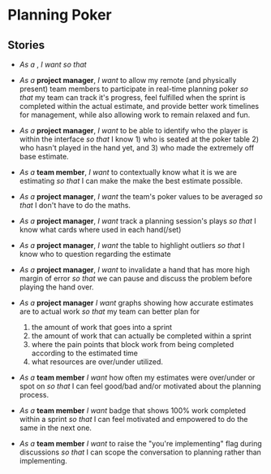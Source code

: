 # Planning Poker

## Stories

- *As a* **<role>**,
  *I want* <capability>
  *so that* <value>


- *As a* **project manager**,
  *I want* to allow my remote (and physically present) team members
  to participate in real-time planning poker 
  *so that* my team can track it's progress, feel fulfilled when the sprint
  is completed within the actual estimate, and provide better work timelines
  for management, while also allowing work to remain relaxed and fun.
  

- *As a* **project manager**,
  *I want* to be able to identify who the player is within the interface
  *so that* I know 1) who is seated at the poker table
  2) who hasn't played in the hand yet, and
  3) who made the extremely off base estimate.
- *As a* **team member**,
  *I want* to contextually know what it is we are estimating
  *so that* I can make the make the best estimate possible.
- *As a* **project manager**,
  *I want* the team's poker values to be averaged
  *so that* I don't have to do the maths.
- *As a* **project manager**,
  *I want* track a planning session's plays
  *so that* I know what cards where used in each hand(/set)
- *As a* **project manager**,
  *I want* the table to highlight outliers
  *so that* I know who to question regarding the estimate
- *As a* **project manager**,
  *I want* to invalidate a hand that has more high margin of error
  *so that* we can pause and discuss the problem before playing the hand over.


- *As a* **project manager**
  *I want* graphs showing how accurate estimates are to actual work
  *so that* my team can better plan for
  1) the amount of work that goes into a sprint
  2) the amount of work that can actually be completed within a sprint
  3) where the pain points that block work from being completed according
  to the estimated time
  4) what resources are over/under utilized.
- *As a* **team member**
  *I want* how often my estimates were over/under or spot on
  *so that* I can feel good/bad and/or motivated about the planning process.
- *As a* **team member**
  *I want* badge that shows 100% work completed within a sprint
  *so that* I can feel motivated and empowered to do the same in the next one.
- *As a* **team member**
  *I want* to raise the "you're implementing" flag during discussions
  *so that* I can scope the conversation to planning rather than implementing.
